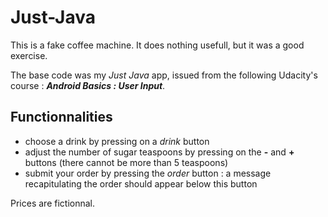 # Just-Java

This is a fake coffee machine. It does nothing usefull, but it was a good exercise.

The base code was my *Just Java* app, issued from the following Udacity's course : ***Android Basics : User Input***.

## Functionnalities

- choose a drink by pressing on a *drink* button
- adjust the number of sugar teaspoons by pressing on the **-** and **+** buttons (there cannot be more than 5 teaspoons)
- submit your order by pressing the *order* button : a message recapitulating the order should appear below this button

Prices are fictionnal.
